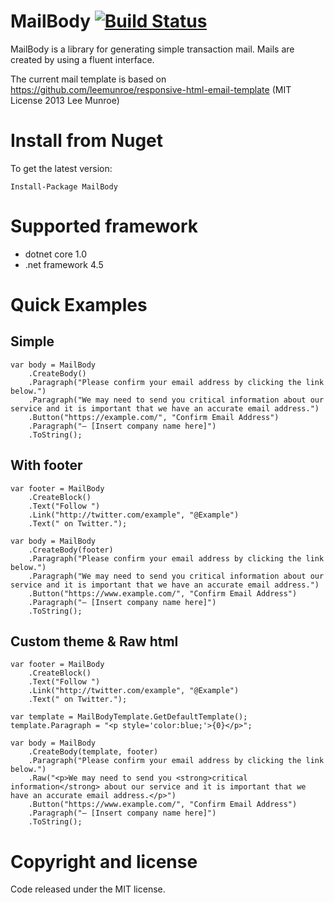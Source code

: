 # MailBody [![Build Status](https://travis-ci.org/doxakis/MailBody.svg?branch=master)](https://travis-ci.org/doxakis/MailBody)
MailBody is a library for generating simple transaction mail.
Mails are created by using a fluent interface.

The current mail template is based on https://github.com/leemunroe/responsive-html-email-template
(MIT License 2013 Lee Munroe)

# Install from Nuget
To get the latest version:
```
Install-Package MailBody
```

# Supported framework
- dotnet core 1.0
- .net framework 4.5

# Quick Examples

## Simple
```
var body = MailBody
	.CreateBody()
	.Paragraph("Please confirm your email address by clicking the link below.")
	.Paragraph("We may need to send you critical information about our service and it is important that we have an accurate email address.")
	.Button("https://example.com/", "Confirm Email Address")
	.Paragraph("— [Insert company name here]")
	.ToString();
```

## With footer
```
var footer = MailBody
    .CreateBlock()
    .Text("Follow ")
    .Link("http://twitter.com/example", "@Example")
    .Text(" on Twitter.");

var body = MailBody
    .CreateBody(footer)
    .Paragraph("Please confirm your email address by clicking the link below.")
    .Paragraph("We may need to send you critical information about our service and it is important that we have an accurate email address.")
    .Button("https://www.example.com/", "Confirm Email Address")
    .Paragraph("— [Insert company name here]")
    .ToString();
```

## Custom theme & Raw html
```
var footer = MailBody
    .CreateBlock()
    .Text("Follow ")
    .Link("http://twitter.com/example", "@Example")
    .Text(" on Twitter.");

var template = MailBodyTemplate.GetDefaultTemplate();
template.Paragraph = "<p style='color:blue;'>{0}</p>";

var body = MailBody
    .CreateBody(template, footer)
    .Paragraph("Please confirm your email address by clicking the link below.")
    .Raw("<p>We may need to send you <strong>critical information</strong> about our service and it is important that we have an accurate email address.</p>")
    .Button("https://www.example.com/", "Confirm Email Address")
    .Paragraph("— [Insert company name here]")
    .ToString();
```

# Copyright and license
Code released under the MIT license.
